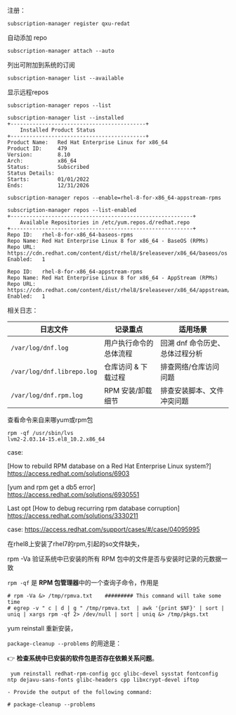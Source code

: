 注册：

```
subscription-manager register qxu-redat
```

自动添加 repo

```
subscription-manager attach --auto
```

列出可附加到系统的订阅

```
subscription-manager list --available

```

显示远程repos

```
subscription-manager repos --list

```

```
subscription-manager list --installed
+-------------------------------------------+
    Installed Product Status
+-------------------------------------------+
Product Name:   Red Hat Enterprise Linux for x86_64
Product ID:     479
Version:        8.10
Arch:           x86_64
Status:         Subscribed
Status Details: 
Starts:         01/01/2022
Ends:           12/31/2026

```



```
subscription-manager repos --enable=rhel-8-for-x86_64-appstream-rpms
```



```
subscription-manager repos --list-enabled
+----------------------------------------------------------+
    Available Repositories in /etc/yum.repos.d/redhat.repo
+----------------------------------------------------------+
Repo ID:   rhel-8-for-x86_64-baseos-rpms
Repo Name: Red Hat Enterprise Linux 8 for x86_64 - BaseOS (RPMs)
Repo URL:  https://cdn.redhat.com/content/dist/rhel8/$releasever/x86_64/baseos/os
Enabled:   1

Repo ID:   rhel-8-for-x86_64-appstream-rpms
Repo Name: Red Hat Enterprise Linux 8 for x86_64 - AppStream (RPMs)
Repo URL:  https://cdn.redhat.com/content/dist/rhel8/$releasever/x86_64/appstream/os
Enabled:   1

```



相关日志：

| 日志文件                   | 记录重点               | 适用场景                        |
| -------------------------- | ---------------------- | ------------------------------- |
| `/var/log/dnf.log`         | 用户执行命令的总体流程 | 回溯 dnf 命令历史、总体过程分析 |
| `/var/log/dnf.librepo.log` | 仓库访问 & 下载过程    | 排查网络/仓库访问问题           |
| `/var/log/dnf.rpm.log`     | RPM 安装/卸载细节      | 排查安装脚本、文件冲突问题      |



查看命令来自来哪yum或rpm包

```
rpm -qf /usr/sbin/lvs
lvm2-2.03.14-15.el8_10.2.x86_64

```





case:

[How to rebuild RPM database on a Red Hat Enterprise Linux system?]
https://access.redhat.com/solutions/6903

[yum and rpm get a db5 error]
https://access.redhat.com/solutions/6930551



Last opt
[How to debug recurring rpm database corruption]
https://access.redhat.com/solutions/3330211





case: https://access.redhat.com/support/cases/#/case/04095995

在rhel8上安装了rhel7的rpm,引起的so文件缺失，



rpm -Va 验证系统中已安装的所有 RPM 包中的文件是否与安装时记录的元数据一致

`rpm -qf` 是 **RPM 包管理器**中的一个查询子命令，作用是

```
# rpm -Va &> /tmp/rpmva.txt    ######### This command will take some time
# egrep -v " c | d | g " /tmp/rpmva.txt  | awk '{print $NF}' | sort | uniq | xargs rpm -qf 2> /dev/null | sort | uniq &> /tmp/pkgs.txt
```



 yum reinstall  重新安装，

`package-cleanup --problems` 的用途是：

👉 **检查系统中已安装的软件包是否存在依赖关系问题**。

```
 yum reinstall redhat-rpm-config gcc glibc-devel sysstat fontconfig ntp dejavu-sans-fonts glibc-headers cpp libxcrypt-devel iftop

- Provide the output of the following command:
 
# package-cleanup --problems
```

